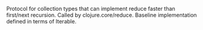 Protocol for collection types that can implement reduce faster than
  first/next recursion. Called by clojure.core/reduce. Baseline
  implementation defined in terms of Iterable.